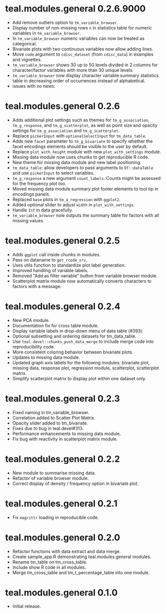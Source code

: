 # teal.modules.general 0.2.6.9000

* Add remove outliers option to `tm_variable_browser`.
* Display number of non-missing rows `n` in statistics table for numeric variables in `tm_variable_browser`.
* In `tm_variable_browser` numeric variables can now be treated as categorical.  
* Bivariate plots with two continuous variables now allow adding lines.
* Move `code` argument to `cdisc_dataset` (from `cdisc_data`) in examples and vignettes.
* `tm_variable_browser` shows 30 up to 50 levels divided in 2 columns for character/factor variables with more than 30 unique levels.
* `tm_variable_browser` now display character variable summary statistics table in decreasing order of occurrences instead of alphabetical. 
* issues with no news:

# teal.modules.general 0.2.6

* Adds additional plot settings such as themes for `tm_g_association`, `tm_g_response`, and `tm_g_scatterplot`, as well as point size and opacity settings for `tm_g_association` and `tm_g_scatterplot`.
* Replace `pickerInput` with `optionalSelectInput` for `tm_data_table`.
* Adds new `facet` parameter to `tm_g_bivariate` to specify whether the facet encodings elements should be visible to the user by default.
* Replace `plot_with_height` module with new `plot_with_settings` module. 
* Missing data module now uses chunks to get reproducible R code.
* New theme for missing data module and new label positioning.
* `tm_data_table`: allow developers to pass arguments to `DT::dataTable` and use `pickerInput` to select variables.
* `tm_g_response` a new argument `count_labels`. Counts might be assessed for the frequency plot too.
* Moved missing data module summary plot footer elements to tool tip in encodings panels.
* Replaced `base` plots in `tm_a_regression` with `ggplot2`.
* Added optional slider to adjust `width` in `plot_with_settings`.
* Handle `Inf` in data gracefully.
* `tm_variable_browser` now outputs the summary table for factors with all missing values.

# teal.modules.general 0.2.5

* Adds `ggplot` call inside chunks in modules.
* Pass on dataname to `get_rcode_srv`.
* Uses utils function to standardize plot label generation.
* Improved handling of variable labels.
* Removed "Add as filter variable" button from variable browser module.
* Scatterplot matrix module now automatically converts characters to factors with a message.

# teal.modules.general 0.2.4

* New PCA module.
* Documentation fix for cross table module.
* Display variable labels in drop-down menu of data table (#393).
* Optional subsetting and ordering datasets for tm_data_table.
* Use `teal.devel::chunks_push_data_merge` to include merge code into reproducibility code.
* More consistent coloring behavior between bivariate plots.
* Updates to missing data module.
* Updated graph axis labels for the following modules: bivariate plot, missing data, response plot, regression module, scatterplot, scatterplot matrix.
* Simplify scatterplot matrix to display plot within one dataset only.

# teal.modules.general 0.2.3

* Fixed naming in tm_variable_browser.
* Correlation added to Scatter Plot Matrix.
* Opacity slider added to tm_bivariate.
* Fixes due to bug in teal.devel#313.
* Performance enhancements to missing data module.
* Fix bug with reactivity in scatterplot matrix module.

# teal.modules.general 0.2.2

* New module to summarise missing data.
* Refactor of variable browser module.
* Correct display of density / frequency option in bivariate plot.

# teal.modules.general 0.2.1

* Fix `magrittr` loading in reproducible code.

# teal.modules.general 0.2.0

* Refactor functions with data extract and data merge.
* Create sample_app.R demonstrating teal.modules.general modules.
* Rename tm_table on tm_cross_table.
* Include show R code in all modules.
* Merge tm_cross_table and tm_t_percentage_table into one module.

# teal.modules.general 0.1.0

* Initial release.
